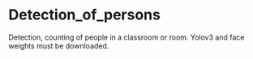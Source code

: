 # Detection_of_persons
Detection, counting of people in a classroom or room.
Yolov3 and face weights must be downloaded.
